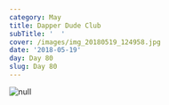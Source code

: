 ```yaml
---
category: May
title: Dapper Dude Club
subTitle: '  '
cover: /images/img_20180519_124958.jpg
date: '2018-05-19'
day: Day 80
slug: Day 80
---
```

![null](/images/img_20180519_124958.jpg)
